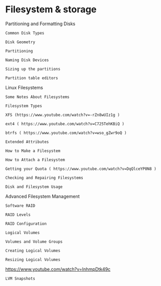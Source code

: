 # Filesystem & storage


Partitioning and Formatting Disks

    Common Disk Types

    Disk Geometry

    Partitioning

    Naming Disk Devices

    Sizing up the partitions

    Partition table editors
    
Linux Filesystems

    Some Notes About Filesystems

    Filesystem Types

    XFS (https://www.youtube.com/watch?v=-rZn8wUIz1g )

    ext4 ( https://www.youtube.com/watch?v=C725TehKBiQ )

    btrfs ( https://www.youtube.com/watch?v=wso_gZwr9oQ )

    Extended Attributes

    How to Make a Filesystem

    How to Attach a Filesystem

    Getting your Quota ( https://www.youtube.com/watch?v=DqQlceYP0N8 )

    Checking and Repairing Filesystems

    Disk and Filesystem Usage

Advanced Filesystem Management

    Software RAID

    RAID Levels

    RAID Configuration

    Logical Volumes

    Volumes and Volume Groups

    Creating Logical Volumes

    Resizing Logical Volumes
    
https://www.youtube.com/watch?v=InhmpDtk49c




    LVM Snapshots